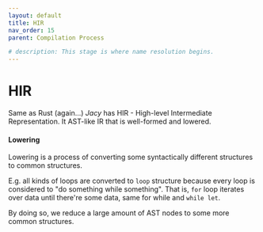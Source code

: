```yaml
---
layout: default
title: HIR
nav_order: 15
parent: Compilation Process

# description: This stage is where name resolution begins.
---
```


# HIR

Same as Rust (again...) _Jacy_ has HIR - High-level Intermediate Representation. It AST-like IR that is well-formed and lowered.

#### Lowering

Lowering is a process of converting some syntactically different structures to common structures.

E.g. all kinds of loops are converted to `loop` structure because every loop is considered to "do something while something". That is, `for` loop iterates over data until there're some data, same for while and `while let`.

By doing so, we reduce a large amount of AST nodes to some more common structures.

